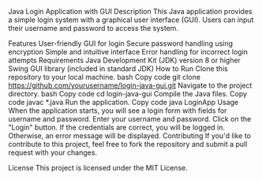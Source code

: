 Java Login Application with GUI
Description
This Java application provides a simple login system with a graphical user interface (GUI). Users can input their username and password to access the system.

Features
User-friendly GUI for login
Secure password handling using encryption
Simple and intuitive interface
Error handling for incorrect login attempts
Requirements
Java Development Kit (JDK) version 8 or higher
Swing GUI library (included in standard JDK)
How to Run
Clone this repository to your local machine.
bash
Copy code
git clone https://github.com/yourusername/login-java-gui.git
Navigate to the project directory.
bash
Copy code
cd login-java-gui
Compile the Java files.
Copy code
javac *.java
Run the application.
Copy code
java LoginApp
Usage
When the application starts, you will see a login form with fields for username and password.
Enter your username and password.
Click on the "Login" button.
If the credentials are correct, you will be logged in. Otherwise, an error message will be displayed.
Contributing
If you'd like to contribute to this project, feel free to fork the repository and submit a pull request with your changes.

License
This project is licensed under the MIT License.

